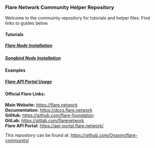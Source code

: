 ### Flare Network Community Helper Repository

Welcome to the commuinty repository for tutorials and helper files. Find links to guides below.

#### Tutorials

##### [Flare Node Installation](tutorials/flare-node-installation/readme.md)

##### [Songbird Node Installation](tutorials/songbird-node-installation/readme.md)

#### Examples

##### [Flare API Portal Usage](examples/flare-api-portal-usage/readme.md)

#### Official Flare Links:

**Main Website:** https://flare.network  
**Documentation:** https://docs.flare.network  
**GitHub:** https://github.com/flare-foundation  
**GitLab:** https://gitlab.com/flarenetwork  
**Flare API Portal:** https://api-portal.flare.network/

This repository can be found at: https://github.com/Onaxim/flare-community/
